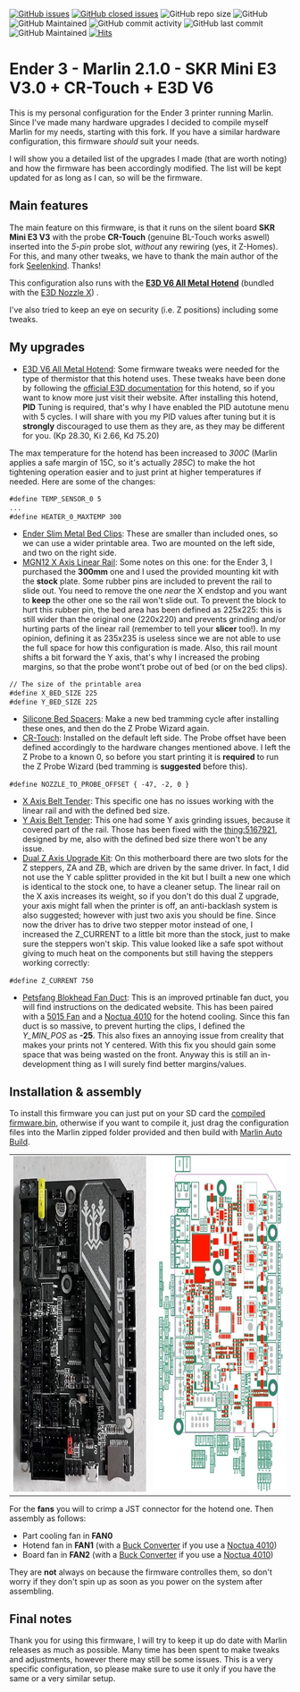 [![GitHub issues](https://img.shields.io/github/issues/TheGITofTeo997/BIGTREETECH-SKR-mini-E3)](https://github.com/TheGITofTeo997/BIGTREETECH-SKR-mini-E3/issues)
[![GitHub closed issues](https://badgen.net/github/closed-issues/TheGITofTeo997/BIGTREETECH-SKR-mini-E3?color=green)](https://github.com/TheGITofTeo997/BIGTREETECH-SKR-mini-E3/issues?q=is%3Aissue+is%3Aclosed)
![GitHub repo size](https://img.shields.io/github/repo-size/TheGITofTeo997/BIGTREETECH-SKR-mini-E3)
![GitHub](https://img.shields.io/github/license/TheGITofTeo997/BIGTREETECH-SKR-mini-E3?color=blue)
![GitHub Maintained](https://img.shields.io/badge/Open%20Source-Yes-green)
![GitHub commit activity](https://img.shields.io/github/commit-activity/y/TheGITofTeo997/BIGTREETECH-SKR-mini-E3)
![GitHub last commit](https://img.shields.io/github/last-commit/TheGITofTeo997/BIGTREETECH-SKR-mini-E3)
![GitHub Maintained](https://img.shields.io/badge/maintained-yes-green)
[![Hits](https://hits.seeyoufarm.com/api/count/incr/badge.svg?url=https%3A%2F%2Fgithub.com%2FTheGITofTeo997%2FBIGTREETECH-SKR-mini-E3&count_bg=%2379C83D&title_bg=%23555555&icon=&icon_color=%23E7E7E7&title=hits&edge_flat=false)](https://hits.seeyoufarm.com)


# Ender 3 - Marlin 2.1.0 - SKR Mini E3 V3.0 + CR-Touch + E3D V6
This is my personal configuration for the Ender 3 printer running Marlin. Since I've made many hardware upgrades I decided to compile myself Marlin for my needs, starting with this fork. If you have a similar hardware configuration, this firmware *should* suit your needs.

I will show you a detailed list of the upgrades I made (that are worth noting) and how the firmware has been accordingly modified. The list will be kept updated for as long as I can, so will be the firmware.

## Main features
The main feature on this firmware, is that it runs on the silent board **SKR Mini E3 V3** with the probe **CR-Touch** (genuine BL-Touch works aswell) inserted into the *5-pin* probe slot, *without* any rewiring (yes, it Z-Homes). For this, and many other tweaks, we have to thank the main author of the fork [Seelenkind](https://github.com/Seelenkind/BIGTREETECH-SKR-mini-E3). Thanks!

This configuration also runs with the **[E3D V6 All Metal Hotend](https://e3d-online.com/products/v6-all-metal-hotend)** (bundled with the [E3D Nozzle X](https://e3d-online.com/blogs/news/nozzle-x-the-one-nozzle-to-rule-them-all)) .

I've also tried to keep an eye on security (i.e. Z positions) including some tweaks.

## My upgrades
- [E3D V6 All Metal Hotend](https://www.amazon.it/gp/product/B07CN8JP47/ref=ppx_yo_dt_b_asin_title_o01_s00?ie=UTF8&psc=1):
Some firmware tweaks were needed for the type of thermistor that this hotend uses. These tweaks have been done by following the [official E3D documentation](http://wiki.e3d-online.com/wiki/E3D-v6_Assembly) for this hotend, so if you want to know more just visit their website.
After installing this hotend, **PID** Tuning is required, that's why I have enabled the PID autotune menu with 5 cycles. I will share with you my PID values after tuning but it is **strongly** discouraged to use them as they are, as they may be different for you. (Kp  28.30, Ki  2.66, Kd  75.20)

The max temperature for the hotend has been increased to *300C* (Marlin applies a safe margin of 15C, so it's actually *285C*) to make the hot tightening operation easier and to just print at higher temperatures if needed. Here are some of the changes:

```
#define TEMP_SENSOR_0 5
...
#define HEATER_0_MAXTEMP 300
```

- [Ender Slim Metal Bed Clips](https://www.amazon.it/gp/product/B08PZCX7H8/ref=ppx_yo_dt_b_asin_title_o00_s00?ie=UTF8&psc=1):
These are smaller than included ones, so we can use a wider printable area. Two are mounted on the left side, and two on the right side.
- [MGN12 X Axis Linear Rail](https://www.amazon.it/gp/product/B08G157G7C/ref=ppx_yo_dt_b_asin_title_o02_s00?ie=UTF8&psc=1):
Some notes on this one: for the Ender 3, I purchased the **300mm** one and I used the provided mounting kit with the **stock** plate. Some rubber pins are included to prevent the rail to slide out. You need to remove the one *near* the X endstop and you want to **keep** the other one so the rail won't slide out. 
To prevent the block to hurt this rubber pin, the bed area has been defined as 225x225: this is still wider than the original one (220x220) and prevents grinding and/or hurting parts of the linear rail (remember to tell your **slicer** too!). In my opinion, defining it as 235x235 is useless since we are not able to use the full space for how this configuration is made.
Also, this rail mount shifts a bit forward the Y axis, that's why I increased the probing margins, so that the probe wont't probe out of bed (or on the bed clips).

``` 
// The size of the printable area
#define X_BED_SIZE 225
#define Y_BED_SIZE 225 
```

- [Silicone Bed Spacers](https://www.amazon.it/gp/product/B092V92JKS/ref=ppx_yo_dt_b_asin_title_o00_s00?ie=UTF8&psc=1):
Make a new bed tramming cycle after installing these ones, and then do the Z Probe Wizard again.
- [CR-Touch](https://www.amazon.it/gp/product/B097LD78NT/ref=ppx_yo_dt_b_asin_title_o03_s01?ie=UTF8&psc=1):
Installed on the default left side. The Probe offset have been defined accordingly to the hardware changes mentioned above. I left the Z Probe to a known 0, so before you start printing it is **required** to run the Z Probe Wizard (bed tramming is **suggested** before this).

`
#define NOZZLE_TO_PROBE_OFFSET { -47, -2, 0 }
`

- [X Axis Belt Tender](https://www.amazon.it/gp/product/B08DRHFJ7V/ref=ppx_yo_dt_b_asin_title_o03_s00?ie=UTF8&psc=1):
This specific one has no issues working with the linear rail and with the defined bed size.
- [Y Axis Belt Tender](https://www.amazon.it/gp/product/B08JH9XVF4/ref=ppx_yo_dt_b_asin_title_o02_s00?ie=UTF8&psc=1):
This one had some Y axis grinding issues, because it covered part of the rail. Those has been fixed with the [thing:5167921](https://www.thingiverse.com/thing:5167921), designed by me, also with the defined bed size there won't be any issue.
- [Dual Z Axis Upgrade Kit](https://www.amazon.it/gp/product/B094F2LXS6/ref=ppx_yo_dt_b_asin_image_o00_s01?psc=1):
On this motherboard there are two slots for the Z steppers, ZA and ZB, which are driven by the same driver. In fact, I did not use the Y cable splitter provided in the kit but I built a new one which is identical to the stock one, to have a cleaner setup. The linear rail on the X axis increases its weight, so if you don't do this dual Z upgrade, your axis might fall when the printer is off, an anti-backlash system is also suggested; however with just two axis you should be fine. Since now the driver has to drive two stepper motor instead of one, I increased the Z_CURRENT to a little bit more than the stock, just to make sure the steppers won't skip. This value looked like a safe spot without giving to much heat on the components but still having the steppers working correctly:

`
#define Z_CURRENT 750
`

- [Petsfang Blokhead Fan Duct](https://www.dpetsel.com/because-you-asked.html):
This is an improved prtinable fan duct, you will find instructions on the dedicated website. This has been paired with a [5015 Fan](https://www.amazon.it/gp/product/B079BPS9Q8/ref=ppx_yo_dt_b_asin_title_o03_s01?ie=UTF8&psc=1) and a [Noctua 4010](https://www.amazon.it/gp/product/B009NQLT0M/ref=ppx_yo_dt_b_asin_title_o00_s00?ie=UTF8&psc=1) for the hotend cooling.
Since this fan duct is so massive, to prevent hurting the clips, I defined the *Y_MIN_POS* as **-25**. This also fixes an annoying issue from creality that makes your prints not Y centered. With this fix you should gain some space that was being wasted on the front.
Anyway this is still an in-development thing as I will surely find better margins/values.

## Installation & assembly
To install this firmware you can just put on your SD card the [compiled firmware.bin](https://github.com/TheGITofTeo997/BIGTREETECH-SKR-mini-E3/releases/latest), otherwise if you want to compile it, just drag the configuration files into the Marlin zipped folder provided and then build with [Marlin Auto Build](https://marlinfw.org/docs/basics/auto_build_marlin.html).

<table>
  <tr>
    <td>
      <div>
        <img src="https://github.com/TheGITofTeo997/BIGTREETECH-SKR-mini-E3/blob/6128b8d25788506257fd31cc91030b20c0038248/skr3.jpg" width="400" height="600">
      </div>
    </td>
    <td>
      <div>
        <img src="https://github.com/TheGITofTeo997/BIGTREETECH-SKR-mini-E3/blob/8de59715d315a29af83420f2bb5d0c6901e40e6a/skr_schema.jpg" width="400" height="600">
      </div>
    </td>
  </tr>
</table>

For the **fans** you will to crimp a JST connector for the hotend one. Then assembly as follows:
- Part cooling fan in **FAN0**
- Hotend fan in **FAN1** (with a [Buck Converter](https://www.amazon.it/gp/product/B0823P6PW6/ref=ppx_yo_dt_b_asin_title_o02_s01?ie=UTF8&psc=1) if you use a [Noctua 4010](https://www.amazon.it/gp/product/B009NQLT0M/ref=ppx_yo_dt_b_asin_title_o00_s00?ie=UTF8&psc=1))
- Board fan in **FAN2** (with a [Buck Converter](https://www.amazon.it/gp/product/B0823P6PW6/ref=ppx_yo_dt_b_asin_title_o02_s01?ie=UTF8&psc=1) if you use a [Noctua 4010](https://www.amazon.it/gp/product/B009NQLT0M/ref=ppx_yo_dt_b_asin_title_o00_s00?ie=UTF8&psc=1))

They are **not** always on because the firmware controlles them, so don't worry if they don't spin up as soon as you power on the system after assembling.

## Final notes
Thank you for using this firmware, I will try to keep it up do date with Marlin releases as much as possible. Many time has been spent to make tweaks and adjustments, however there may still be some issues. This is a very specific configuration, so please make sure to use it only if you have the same or a very similar setup.

